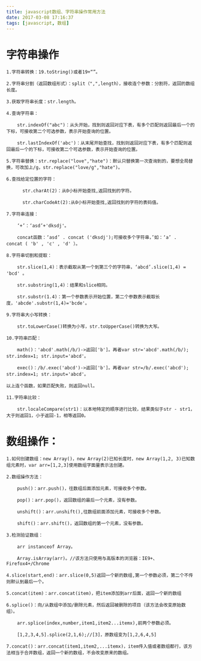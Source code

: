 ```yaml
---
title: javascript数组、字符串操作常用方法
date: 2017-03-08 17:16:37
tags: [javascript, 数组]
---
```


# 字符串操作

    1.字符串转换：19.toString()或者19+“”。

    2.字符串分割（返回数组形式）：split（",",length），接收连个参数：分割符，返回的数组长度。

    3.获取字符串长度：str.length。

    4.查询字符串：

        str.indexOf("abc")：从头开始，找到则返回对应下表，有多个匹配则返回最后一个的下标，可接收第二个可选参数，表示开始查询的位置。

        str.lastIndexOf('abc')：从末尾开始查找，找到则返回对应下表，有多个匹配则返回最后一个的下标，可接收第二个可选参数，表示开始查询的位置。
<!--more-->

    5.字符串替换：str.replace("love","hate")：默认只替换第一次查询到的，要想全局替换，可改加上/g，str.replace("love/g","hate")。

    6.查找给定位置的字符：

          str.charAt(2)：从0小标开始查找,返回找到的字符。

          str.charCodeAt(2):从0小标开始查找,返回找到的字符的表码值。

    7.字符串连接：

        ‘+’：‘asd’+'dksdj'。

        concat函数：‘asd’ . concat ('dksdj');可接收多个字符串，’如：‘a’ . concat ( 'b' , 'c' , 'd' ）。

    8.字符串切割和提取：

        str.slice(1,4)：表示截取从第一个到第三个的字符串，‘abcd’.slice(1,4) = 'bcd' 。     

        str.substring(1,4)：结果和slice相同。

        str.substr(1.4)：第一个参数表示开始位置，第二个参数表示截取长度，'abcde'.substr(1,4)='bcde'。

    9.字符串大小写转换：

        str.toLowerCase()转换为小写，str.toUpperCase()转换为大写。

    10.字符串匹配：

        math()：'abcd'.math(/b/)->返回['b']。再者var str='abcd'.math(/b/); str.index=1; str.input='abcd'。

        exec()：/b/.exec('abcd')->返回['b']。再者var str=/b/.exec('abcd'); str.index=1; str.input='abcd'。

    以上连个函数，如果匹配失败，则返回null。

    11.字符串比较：

        str.localeCompare(str1)：以本地特定的顺序进行比较，结果类似于str - str1，大于则返回1，小于返回-1，相等返回0。



# 数组操作：

    1.如何创建数组：new Array()，new Array(2)已知长度时，new Array(1,2, 3)已知数组元素时，var arr=[1,2,3]使用数组字面量表示法创建。

    2.数组操作方法：

        push()：arr.push()，往数组后面添加元素，可接收多个参数。

        pop()：arr.pop()，返回数组的最后一个元素，没有参数。

        unshift()：arr.unshift(),往数组前面添加元素，可接收多个参数。

        shift()：arr.shift()，返回数组的第一个元素，没有参数。

    3.检测验证数组：

        arr instanceof Array。

        Array.isArray(arr)。//该方法只使用与高版本的浏览器：IE9+、Firefox4+/Chrome

    4.slice(start,end)：arr.slice(0,5)返回一个新的数组,第一个参数必须，第二个不传则默认到最后一个。

    5.concat(item)：arr.concat(item)，把item添加到arr后面，返回一个新的数组

    6.splice()：向/从数组中添加/删除元素，然后返回被删除的项目（该方法会改变原始数组）。

        arr.splice(index,number,item1,item2...itemx),前两个参数必须。

        [1,2,3,4,5].splice(2,1,6);//[3]，原数组变为[1,2,6,4,5]

    7.concat()：arr.concat(item1,item2,...itemx)，item传入值或者数组都行，该方法相当于合并数组，返回一个新的数组，不会改变原来的数组。